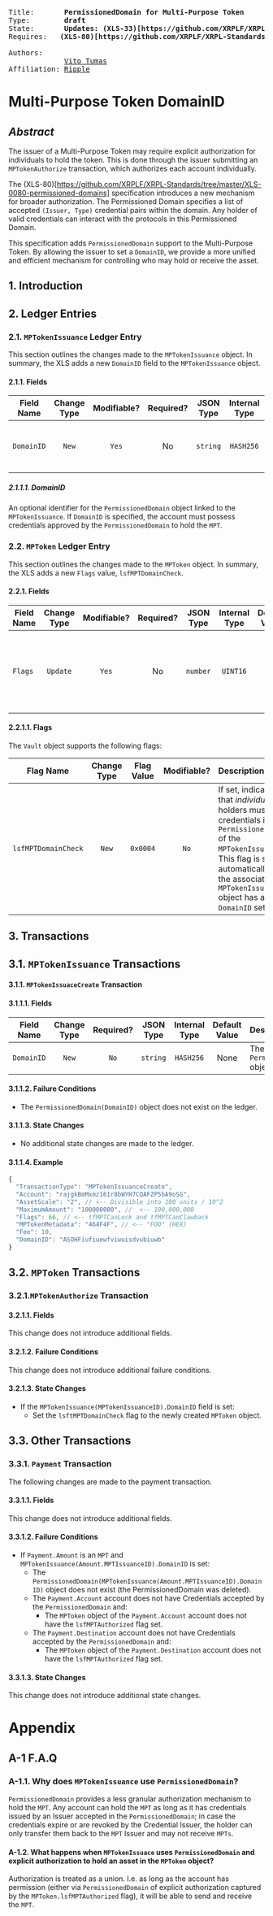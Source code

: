 <pre>
Title:       <b>PermissionedDomain for Multi-Purpose Token</b>
Type:        <b>draft</b>
State:       <b>Updates: (XLS-33)[https://github.com/XRPLF/XRPL-Standards/tree/master/XLS-0033d-multi-purpose-tokens]</b>
Requires:   <b>(XLS-80)[https://github.com/XRPLF/XRPL-Standards/tree/master/XLS-0080-permissioned-domains]</b>

Authors:  
             <a href="mailto:vtumas@ripple.com">Vito Tumas</a>
Affiliation: <a href="https://ripple.com">Ripple</a>
</pre>

# Multi-Purpose Token DomainID

## _Abstract_

The issuer of a Multi-Purpose Token may require explicit authorization for individuals to hold the token. This is done through the issuer submitting an `MPTokenAuthorize` transaction, which authorizes each account individually.

The (XLS-80)[https://github.com/XRPLF/XRPL-Standards/tree/master/XLS-0080-permissioned-domains] specification introduces a new mechanism for broader authorization. The Permissioned Domain specifies a list of accepted `(Issuer, Type)` credential pairs within the domain. Any holder of valid credentials can interact with the protocols in this Permissioned Domain.

This specification adds `PermissionedDomain` support to the Multi-Purpose Token. By allowing the issuer to set a `DomainID`, we provide a more unified and efficient mechanism for controlling who may hold or receive the asset.

## 1. Introduction

## 2. Ledger Entries

### 2.1. `MPTokenIssuance` Ledger Entry

This section outlines the changes made to the `MPTokenIssuance` object. In summary, the XLS adds a new `DomainID` field to the `MPTokenIssuance` object.

#### 2.1.1. Fields

| Field Name | Change Type | Modifiable? | Required? | JSON Type | Internal Type | Default Value | Description                                                               |
| ---------- | :---------: | :---------: | :-------: | :-------: | :-----------: | :-----------: | :------------------------------------------------------------------------ |
| `DomainID` |    `New`    |    `Yes`    |    No     | `string`  |   `HASH256`   |     None      | The `PermissionedDomain` object ID associated with the `MPTokenIssuance`. |

##### 2.1.1.1. DomainID

An optional identifier for the `PermissionedDomain` object linked to the `MPTokenIssuance`. If `DomainID` is specified, the account must possess credentials approved by the `PermissionedDomain` to hold the `MPT`.

### 2.2. `MPToken` Ledger Entry

This section outlines the changes made to the `MPToken` object. In summary, the XLS adds a new `Flags` value, `lsfMPTDomainCheck`.

#### 2.2.1. Fields

| Field Name | Change Type | Modifiable? | Required? | JSON Type | Internal Type | Default Value | Description                                                                                             |
| ---------- | :---------: | :---------: | :-------: | :-------: | :-----------: | :-----------: | :------------------------------------------------------------------------------------------------------ |
| `Flags`    |  `Update`   |    `Yes`    |    No     | `number`  |   `UINT16`    |       0       | A set of flags indicating properties or other options associated with the **`MPTokenIssuance`** object. |

#### 2.2.1.1. Flags

The `Vault` object supports the following flags:

| Flag Name           | Change Type | Flag Value | Modifiable? | Description                                                                                                                                                                                                               |
| ------------------- | :---------: | :--------: | :---------: | :------------------------------------------------------------------------------------------------------------------------------------------------------------------------------------------------------------------------ |
| `lsfMPTDomainCheck` |    `New`    |  `0x0004`  |    `No`     | If set, indicates that _individual_ holders must have credentials in the `PermissionedDomain` of the `MPTokenIssuance`. This flag is set automatically when the associated `MPTokenIssuance` object has a `DomainID` set. |

## 3. Transactions

## 3.1. `MPTokenIssuance` Transactions

#### 3.1.1. `MPTokenIssuaceCreate` Transaction

#### 3.1.1.1. Fields

| Field Name | Change Type | Required? | JSON Type | Internal Type | Default Value | Description                                |
| ---------- | :---------: | :-------: | :-------: | :-----------: | :-----------: | :----------------------------------------- |
| `DomainID` |    `New`    |   `No`    | `string`  |   `HASH256`   |     None      | The ID of the `PermissionedDomain` object. |

#### 3.1.1.2. Failure Conditions

- The `PermissionedDomain(DomainID)` object does not exist on the ledger.

#### 3.1.1.3. State Changes

- No additional state changes are made to the ledger.

#### 3.1.1.4. Example

```js
{
  "TransactionType": "MPTokenIssuanceCreate",
  "Account": "rajgkBmMxmz161r8bWYH7CQAFZP5bA9oSG",
  "AssetScale": "2", // <-- Divisible into 100 units / 10^2
  "MaximumAmount": "100000000", //  <-- 100,000,000
  "Flags": 66, // <-- tfMPTCanLock and tfMPTCanClawback
  "MPTokenMetadata": "464F4F", // <-- "FOO" (HEX)
  "Fee": 10,
  "DomainID": "ASOHFiufiuewfviwuisdvubiuwb"
}
```

## 3.2. `MPToken` Transactions

### 3.2.1.`MPTokenAuthorize` Transaction

#### 3.2.1.1. Fields

This change does not introduce additional fields.

#### 3.2.1.2. Failure Conditions

This change does not introduce additional failure conditions.

#### 3.2.1.3. State Changes

- If the `MPTokenIssuance(MPTokenIssuanceID).DomainID` field is set:
  - Set the `lsftMPTDomainCheck` flag to the newly created `MPToken` object.

## 3.3. Other Transactions

### 3.3.1. `Payment` Transaction

The following changes are made to the payment transaction.

#### 3.3.1.1. Fields

This change does not introduce additional fields.

#### 3.3.1.2. Failure Conditions

- If `Payment.Amount` is an `MPT` and `MPTokenIssuance(Amount.MPTIssuanceID).DomainID` is set:
  - The `PermissionedDomain(MPTokenIssuance(Amount.MPTIssuanceID).DomainID)` object does not exist (the PermissionedDomain was deleted).
  - The `Payment.Account` account does not have Credentials accepted by the `PermissionedDomain` and:
    - The `MPToken` object of the `Payment.Account` account does not have the `lsfMPTAuthorized` flag set.
  - The `Payment.Destination` account does not have Credentials accepted by the `PermissionedDomain` and:
    - The `MPToken` object of the `Payment.Destination` account does not have the `lsfMPTAuthorized` flag set.

#### 3.3.1.3. State Changes

This change does not introduce additional state changes.

# Appendix

## A-1 F.A.Q

### A-1.1. Why does `MPTokenIssuance` use `PermissionedDomain`?

`PermissionedDomain` provides a less granular authorization mechanism to hold the `MPT`. Any account can hold the `MPT` as long as it has credentials issued by an Issuer accepted in the `PermissionedDomain`; in case the credentials expire or are revoked by the Credential Issuer, the holder can only transfer them back to the `MPT` Issuer and may not receive `MPTs`.

#### A-1.2. What happens when `MPTokenIssuace` uses `PermissionedDomain` and explicit authorization to hold an asset in the `MPToken` object?

Authorization is treated as a union. I.e. as long as the account has permission (either via `PermissionedDomain` of explicit authorization captured by the `MPToken.lsfMPTAuthorized` flag), it will be able to send and receive the `MPT`.
